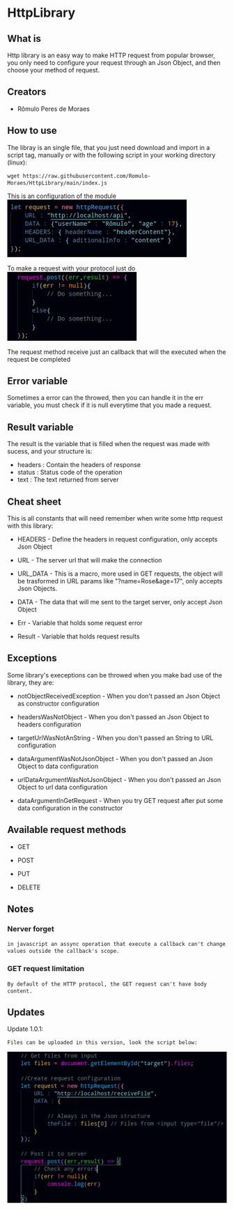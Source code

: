 # HttpLibrary

## What is
<p>Http library is an easy way to make HTTP request from popular browser, you only need to configure your request through an Json Object, and then choose your method of request.</p>

## Creators 
- Rômulo Peres de Moraes

## How to use
The libray is an single file, that you just need download and import in a script tag, manually or with the following script in your working directory (linux):

    wget https://raw.githubusercontent.com/Romulo-Moraes/HttpLibrary/main/index.js

This is an configuration of the module
<br/>
<img src="./images/configuration.png">

To make a request with your protocol just do
<br/>
<img src="./images/request.png">

The request method receive just an callback that will the executed when the request be completed


## Error variable
Sometimes a error can the throwed, then you can handle it in the err variable, you must check if it is null everytime that you made a request.

## Result variable
The result is the variable that is filled when the request was made with sucess, and your structure is:

- headers : Contain the headers of response
- status : Status code of the operation
- text : The text returned from server

## Cheat sheet
This is all constants that will need remember when write some http request with this library:

- HEADERS - Define the headers in request configuration, only accepts Json Object

- URL - The server url that will make the connection

- URL_DATA - This is a macro, more used in GET requests, the object will be trasformed in URL params like "?name=Rose&age=17", only accepts Json Objects.

- DATA - The data that will me sent to the target server, only accept Json Object

- Err - Variable that holds some request error

- Result - Variable that holds request results

## Exceptions
Some library's execeptions can be throwed when you make bad use of the library, they are:

- notObjectReceivedException - When you don't passed an Json Object as constructor configuration

- headersWasNotObject - When you don't passed an Json Object to headers configuration

- targetUrlWasNotAnString - When you don't passed an String to URL configuration

- dataArgumentWasNotJsonObject - When you don't passed an Json Object to data configuration

- urlDataArgumentWasNotJsonObject - When you don't passed an Json Object to url data configuration

- dataArgumentInGetRequest - When you try GET request after put some data configuration in the constructor

## Available request methods

- GET

- POST

- PUT

- DELETE

## Notes
<h3>Nerver forget</h3>
        
    in javascript an assync operation that execute a callback can't change values outside the callback's scope.

<h3>GET request limitation</h3>

    By default of the HTTP protocol, the GET request can't have body content.




## Updates

Update 1.0.1:

    Files can be uploaded in this version, look the script below:
    
<img src="./images/uploadFiles.png">

